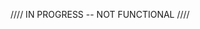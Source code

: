 ////  IN PROGRESS -- NOT FUNCTIONAL ////

<!-- To run 

 pip3 install requests 

You will have to modify the default game path variable to wherever you have it stored on your computer -->
